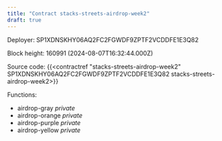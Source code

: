 ```yaml
---
title: "Contract stacks-streets-airdrop-week2"
draft: true
---
```

Deployer: SP1XDNSKHY06AQ2FC2FGWDF9ZPTF2VCDDFE1E3Q82


 



Block height: 160991 (2024-08-07T16:32:44.000Z)

Source code: {{<contractref "stacks-streets-airdrop-week2" SP1XDNSKHY06AQ2FC2FGWDF9ZPTF2VCDDFE1E3Q82 stacks-streets-airdrop-week2>}}

Functions:

* airdrop-gray _private_
* airdrop-orange _private_
* airdrop-purple _private_
* airdrop-yellow _private_
